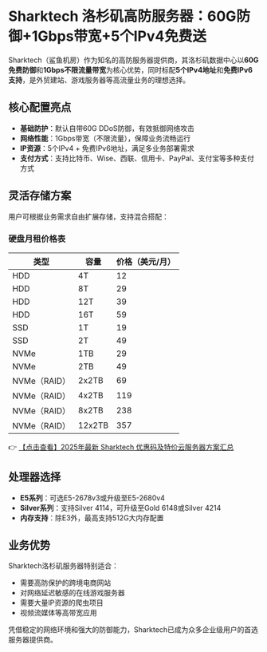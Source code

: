 # Sharktech 洛杉矶高防服务器：60G防御+1Gbps带宽+5个IPv4免费送

Sharktech（鲨鱼机房）作为知名的高防服务器提供商，其洛杉矶数据中心以**60G免费防御**和**1Gbps不限流量带宽**为核心优势，同时标配**5个IPv4地址**和**免费IPv6支持**，是外贸建站、游戏服务器等高流量业务的理想选择。

## 核心配置亮点

- **基础防护**：默认自带60G DDoS防御，有效抵御网络攻击
- **网络性能**：1Gbps带宽（不限流量），保障业务流畅运行
- **IP资源**：5个IPv4 + 免费IPv6地址，满足多业务部署需求
- **支付方式**：支持比特币、Wise、西联、信用卡、PayPal、支付宝等多种支付方式

## 灵活存储方案

用户可根据业务需求自由扩展存储，支持混合搭配：

### 硬盘月租价格表

| 类型       | 容量   | 价格（美元/月） |
|------------|--------|----------------|
| HDD        | 4T     | 12             |
| HDD        | 8T     | 29             |
| HDD        | 12T    | 39             |
| HDD        | 16T    | 59             |
| SSD        | 1T     | 19             |
| SSD        | 2T     | 49             |
| NVMe       | 1TB    | 29             |
| NVMe       | 2TB    | 49             |
| NVMe（RAID）| 2x2TB  | 69             |
| NVMe（RAID）| 4x2TB  | 119            |
| NVMe（RAID）| 8x2TB  | 238            |
| NVMe（RAID）| 12x2TB | 357            |

👉 [【点击查看】2025年最新 Sharktech 优惠码及特价云服务器方案汇总](https://bit.ly/Sharktech)

## 处理器选择

- **E5系列**：可选E5-2678v3或升级至E5-2680v4
- **Silver系列**：支持Silver 4114，可升级至Gold 6148或Silver 4214
- **内存支持**：除E3外，最高支持512G大内存配置

## 业务优势

Sharktech洛杉矶服务器特别适合：
- 需要高防保护的跨境电商网站
- 对网络延迟敏感的在线游戏服务器
- 需要大量IP资源的爬虫项目
- 视频流媒体等高带宽应用

凭借稳定的网络环境和强大的防御能力，Sharktech已成为众多企业级用户的首选服务器提供商。